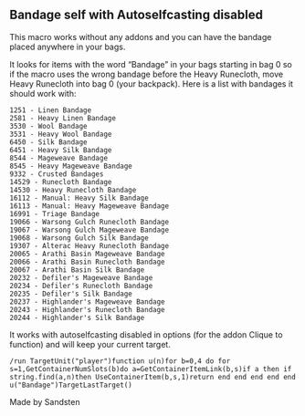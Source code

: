 ## Bandage self with Autoselfcasting disabled

This macro works without any addons and you can have the bandage placed anywhere in your bags.

It looks for items with the word “Bandage” in your bags starting in bag 0 so if the macro uses the wrong bandage before the Heavy Runecloth, move Heavy Runecloth into bag 0 (your backpack). Here is a list with bandages it should work with:
```
1251 - Linen Bandage
2581 - Heavy Linen Bandage
3530 - Wool Bandage
3531 - Heavy Wool Bandage
6450 - Silk Bandage
6451 - Heavy Silk Bandage
8544 - Mageweave Bandage
8545 - Heavy Mageweave Bandage
9332 - Crusted Bandages
14529 - Runecloth Bandage
14530 - Heavy Runecloth Bandage
16112 - Manual: Heavy Silk Bandage
16113 - Manual: Heavy Mageweave Bandage
16991 - Triage Bandage
19066 - Warsong Gulch Runecloth Bandage
19067 - Warsong Gulch Mageweave Bandage
19068 - Warsong Gulch Silk Bandage
19307 - Alterac Heavy Runecloth Bandage
20065 - Arathi Basin Mageweave Bandage
20066 - Arathi Basin Runecloth Bandage
20067 - Arathi Basin Silk Bandage
20232 - Defiler's Mageweave Bandage
20234 - Defiler's Runecloth Bandage
20235 - Defiler's Silk Bandage
20237 - Highlander's Mageweave Bandage
20243 - Highlander's Runecloth Bandage
20244 - Highlander's Silk Bandage
```
It works with autoselfcasting disabled in options (for the addon Clique to function) and will keep your current target.
```	
/run TargetUnit("player")function u(n)for b=0,4 do for s=1,GetContainerNumSlots(b)do a=GetContainerItemLink(b,s)if a then if string.find(a,n)then UseContainerItem(b,s,1)return end end end end end u("Bandage")TargetLastTarget()
```

Made by Sandsten